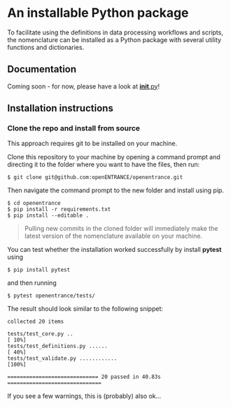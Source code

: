 # An installable Python package

To facilitate using the definitions in data processing workflows and scripts,
the nomenclature can be installed as a Python package with several utility
functions and dictionaries.

## Documentation

Coming soon - for now, please have a look at [__init__.py](__init__.py)!

## Installation instructions

### Clone the repo and install from source

This approach requires git to be installed on your machine.

Clone this repository to your machine by opening a command prompt and 
directing it to the folder where you want to have the files, then run:

```
$ git clone git@github.com:openENTRANCE/openentrance.git
```

Then navigate the command prompt to the new folder and install using pip.

```
$ cd openentrance
$ pip install -r requirements.txt
$ pip install --editable .
```

> Pulling new commits in the cloned folder will immediately
> make the latest version of the nomenclature available on your machine.

You can test whether the installation worked successfully by install **pytest** using

```
$ pip install pytest
```

and then running

```
$ pytest openentrance/tests/
```

The result should look similar to the following snippet:

```
collected 20 items                                                             

tests/test_core.py ..                                                    [ 10%]
tests/test_definitions.py ......                                         [ 40%]
tests/test_validate.py ............                                      [100%]

============================= 20 passed in 40.83s ==============================
```

If you see a few warnings, this is (probably) also ok...
